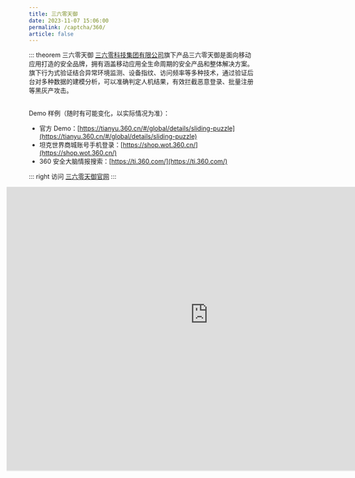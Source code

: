```yaml
---
title: 三六零天御
date: 2023-11-07 15:06:00
permalink: /captcha/360/
article: false
---
```


::: theorem 三六零天御
[三六零科技集团有限公司](https://www.tianyancha.com/company/3326040674)旗下产品三六零天御是面向移动应用打造的安全品牌，拥有涵盖移动应用全生命周期的安全产品和整体解决方案。旗下行为式验证结合异常环境监测、设备指纹、访问频率等多种技术，通过验证后台对多种数据的建模分析，可以准确判定人机结果，有效拦截恶意登录、批量注册等黑灰产攻击。

<br>
Demo 样例（随时有可能变化，以实际情况为准）：
<br>

- 官方 Demo：[https://tianyu.360.cn/#/global/details/sliding-puzzle](https://tianyu.360.cn/#/global/details/sliding-puzzle)<Badge text="本页使用" type="error" vertical="middle"/>
- 坦克世界商城账号手机登录：[https://shop.wot.360.cn/](https://shop.wot.360.cn/)
- 360 安全大脑情报搜索：[https://ti.360.com/](https://ti.360.com/)

::: right
访问 [三六零天御官网](https://tianyu.360.cn/#/global/details/safe)
:::

<style>
    .wrapper-360 {
        width: 1000px;
        height: 650px;
        position: relative;
        overflow: hidden;
        margin-left: -50px;
    }
    .wrapper-360 iframe {
        position: absolute;
        margin-top: -65px;
        margin-left: -50px;
        width: 1000px;
        height: 700px;
    }
</style>

<div class="wrapper-360">
<iframe src="https://tianyu.360.cn/#/global/details/sliding-puzzle" scrolling="no"></iframe>
</div>
